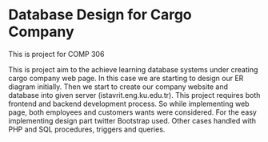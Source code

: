 # Database Design for Cargo Company
This is project for COMP 306

This is project aim to the achieve learning database systems under creating cargo company web page. In this case we are starting to design our ER diagram initially. Then we start to create our company website and database into given server (istavrit.eng.ku.edu.tr). This project requires both frontend and backend development process. So while implementing web page, both employees and customers wants were considered. For the easy implementing design part twitter Bootstrap used. Other cases handled with PHP and SQL procedures, triggers and queries. 


